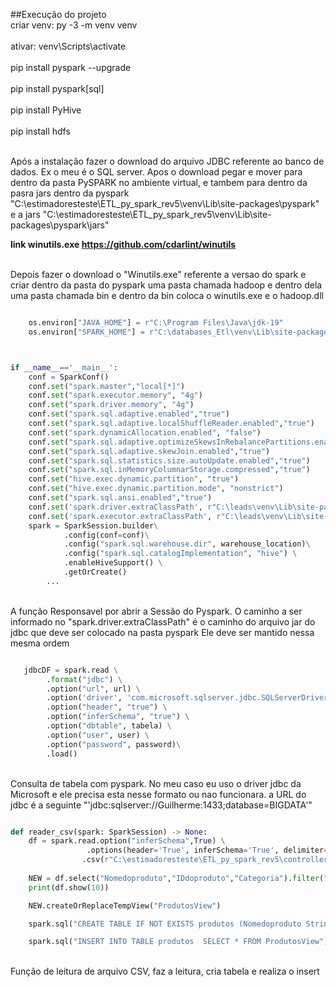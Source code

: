 ##Execução do projeto
<br>criar venv: py -3 -m venv venv<br/>
<br>ativar: venv\Scripts\activate<br/>
<br>pip install pyspark --upgrade<br/>
<br>pip install pyspark[sql]<br/>
<br>pip install PyHive<br/>
<br>pip install hdfs<br/>

<br>Após a instalação fazer o download do arquivo JDBC referente ao banco de dados. Ex o meu é o SQL server. Apos o download pegar e mover para dentro da pasta PySPARK no ambiente virtual, e tambem para dentro da pasra jars dentro da pyspark "C:\estimadoresteste\ETL_py_spark_rev5\venv\Lib\site-packages\pyspark"
e a jars "C:\estimadoresteste\ETL_py_spark_rev5\venv\Lib\site-packages\pyspark\jars"<br/>


<b> link winutils.exe https://github.com/cdarlint/winutils</b>

<br> Depois fazer o download o "Winutils.exe" referente a versao do spark e criar dentro da pasta do pyspark uma pasta chamada hadoop e dentro dela uma pasta chamada bin e dentro da bin coloca o winutils.exe e o hadoop.dll</br>


```Python

    os.environ["JAVA_HOME"] = r"C:\Program Files\Java\jdk-19"
    os.environ["SPARK_HOME"] = r"C:\databases_Etl\venv\Lib\site-packages\pyspark"



if __name__=='__main__':
    conf = SparkConf()
    conf.set("spark.master","local[*]")
    conf.set("spark.executor.memory", "4g")
    conf.set("spark.driver.memory", "4g")
    conf.set("spark.sql.adaptive.enabled","true")
    conf.set("spark.sql.adaptive.localShuffleReader.enabled","true")
    conf.set("spark.dynamicAllocation.enabled", "false")
    conf.set("spark.sql.adaptive.optimizeSkewsInRebalancePartitions.enabled","true")
    conf.set("spark.sql.adaptive.skewJoin.enabled","true")
    conf.set("spark.sql.statistics.size.autoUpdate.enabled","true")
    conf.set("spark.sql.inMemoryColumnarStorage.compressed","true")
    conf.set("hive.exec.dynamic.partition", "true")
    conf.set("hive.exec.dynamic.partition.mode", "nonstrict")
    conf.set("spark.sql.ansi.enabled","true")
    conf.set('spark.driver.extraClassPath', r"C:\leads\venv\Lib\site-packages\pyspark\mssql-jdbc-9.4.0.jre11.jar")
    conf.set('spark.executor.extraClassPath', r"C:\leads\venv\Lib\site-packages\pyspark\mssql-jdbc-9.4.0.jre11.jar")
    spark = SparkSession.builder\
            .config(conf=conf)\
            .config("spark.sql.warehouse.dir", warehouse_location)\
            .config("spark.sql.catalogImplementation", "hive") \
            .enableHiveSupport() \
            .getOrCreate()
        ...
```
<br>A função Responsavel por abrir a Sessão do Pyspark. O caminho a ser informado no "spark.driver.extraClassPath" é o caminho do arquivo jar do jdbc que deve ser colocado na pasta pyspark Ele deve ser mantido nessa mesma ordem<br/>



```Python

   jdbcDF = spark.read \
        .format("jdbc") \
        .option("url", url) \
        .option('driver', 'com.microsoft.sqlserver.jdbc.SQLServerDriver')\
        .option("header", "true") \
        .option("inferSchema", "true") \
        .option("dbtable", tabela) \
        .option("user", user) \
        .option("password", password)\
        .load()

```

<br> Consulta de tabela com pyspark. No meu caso eu uso o driver jdbc da Microsoft e ele precisa esta nesse formato ou nao funcionara. a URL do jdbc é a seguinte "'jdbc:sqlserver://Guilherme:1433;database=BIGDATA'"</br>



```Python

def reader_csv(spark: SparkSession) -> None:
    df = spark.read.option("inferSchema",True) \
                 .options(header='True', inferSchema='True', delimiter=';') \
                .csv(r"C:\estimadoresteste\ETL_py_spark_rev5\controllers\exemplo_loja.csv")
    
    NEW = df.select("Nomedoproduto","IDdoproduto","Categoria").filter("Categoria == 'Tecnologia'")
    print(df.show(10))

    NEW.createOrReplaceTempView("ProdutosView")

    spark.sql("CREATE TABLE IF NOT EXISTS produtos (Nomedoproduto String, IDdoproduto Int, Categoria String)")

    spark.sql("INSERT INTO TABLE produtos  SELECT * FROM ProdutosView")

```


<br> Função de leitura de arquivo CSV, faz a leitura, cria tabela e realiza o insert</br>